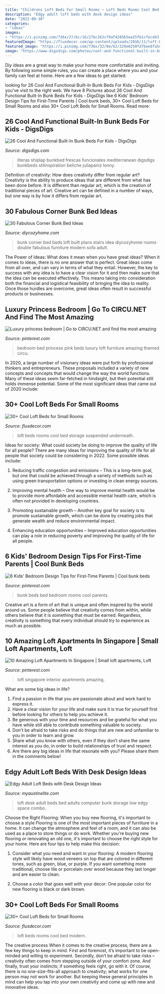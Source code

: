 ```yaml
---
title: "Childrens Loft Beds For Small Rooms ~ Loft Beds Rooms Cool Bed Modern"
description: "Edgy adult loft beds with desk design ideas"
date: "2022-09-30"
categories:
- "ideas"
images:
- "https://i.pinimg.com/736x/27/bc/16/27bc162cf9af4285b5ea25fb1cfecd43.jpg"
featuredImage: "https://fluxdecor.com/wp-content/uploads/2016/11/loft-beds-for-small-rooms/33-loft-beds-for-small-rooms.jpg"
featured_image: "https://i.pinimg.com/736x/32/9e/62/329e6250fd7bee8fa5ee0feff564e98b--loft-apartments-tv-consoles.jpg"
image: "https://www.digsdigs.com/photos/cool-and-functional-built-in-bunk-beds-for-kids-23-554x831.jpg"
---
```



Diy ideas are a great way to make your home more comfortable and inviting. By following some simple rules, you can create a place where you and your family can feel at home. Here are a few ideas to get started: 

	

		
looking for 26 Cool And Functional Built-In Bunk Beds For Kids - DigsDigs you've visit to the right web. We have 8 Pictures about 26 Cool And Functional Built-In Bunk Beds For Kids - DigsDigs like 6 Kids&#039; Bedroom Design Tips for First-Time Parents | Cool bunk beds, 30+ Cool Loft Beds for Small Rooms and also 30+ Cool Loft Beds for Small Rooms. Read more:
		
    
## 26 Cool And Functional Built-In Bunk Beds For Kids - DigsDigs

<img loading=lazy src="https://www.digsdigs.com/photos/cool-and-functional-built-in-bunk-beds-for-kids-23-554x831.jpg" onerror="this.onerror=null;this.src='https://tse3.mm.bing.net/th?id=OIP.6kVmWiQbS6tlwrULonE02QHaLH&amp;pid=15.1';" alt="26 Cool And Functional Built-In Bunk Beds For Kids - DigsDigs">

_Source: digsdigs.com_

>literas shiplap bunkbed frescas funcionales mediterranean digsdigs bunkbeds stilinspiration beliche juliapaniz lonny. 

	

Definition of creativity: How does creativity differ from regular art?
Creativity is the ability to produce ideas that are different from what has been done before. It is different than regular art, which is the creation of traditional pieces of art. Creative art can be defined in a number of ways, but one way is by how it differs from regular art.

    
## 30 Fabulous Corner Bunk Bed Ideas

<img loading=lazy src="https://diycozyhome.com/wp-content/uploads/2018/01/corner-bunk-bed-ideas.png" onerror="this.onerror=null;this.src='https://tse1.mm.bing.net/th?id=OIP.LLny1jjEAxutwPdRCCyfnwHaD4&amp;pid=15.1';" alt="30 Fabulous Corner Bunk Bed Ideas">

_Source: diycozyhome.com_

>bunk corner bed beds loft built plans stairs idea diycozyhome rooms double fabulous furniture modern sofa adult. 

	

The Power of Ideas: What does it mean when you have great ideas?
When it comes to ideas, there is no one answer that is perfect. Great ideas come from all over, and can vary in terms of what they entail. However, the key to success with any idea is to have a clear vision for it and then make sure that the idea can be executed effectively. This means taking into consideration both the financial and logistical feasibility of bringing the idea to reality. Once those hurdles are overcome, great ideas often result in successful products or businesses.

    
## Luxury Princess Bedroom | Go To CIRCU.NET And Find The Most Amazing

<img loading=lazy src="https://i.pinimg.com/736x/27/bc/16/27bc162cf9af4285b5ea25fb1cfecd43.jpg" onerror="this.onerror=null;this.src='https://tse4.mm.bing.net/th?id=OIP.cYklm0V_gaJnPmTHYDBfdgHaLH&amp;pid=15.1';" alt="Luxury princess bedroom | Go to CIRCU.NET and find the most amazing">

_Source: pinterest.com_

>bedroom bed princess pink beds luxury loft furniture amazing themed circu. 

	

In 2020, a large number of visionary ideas were put forth by professional thinkers and entrepreneurs. These proposals included a variety of new concepts and concepts that would change the way the world functions. Many of these ideas seem far-fetched in hindsight, but their potential still holds immense potential. Some of the most significant ideas that came out of 2020 include: 

    
## 30+ Cool Loft Beds For Small Rooms

<img loading=lazy src="http://fluxdecor.com/wp-content/uploads/2016/11/loft-beds-for-small-rooms/16-loft-beds-for-small-rooms.jpg" onerror="this.onerror=null;this.src='https://tse2.mm.bing.net/th?id=OIP.XYMuEO1UftzxUiK8xbVhFQHaLH&amp;pid=15.1';" alt="30+ Cool Loft Beds for Small Rooms">

_Source: fluxdecor.com_

>loft beds rooms cool bed storage suspended underneath. 

	

Ideas for society: What could society be doing to improve the quality of life for all people?
There are many ideas for improving the quality of life for all people that society could be considering in 2022. Some possible ideas include: 
1. Reducing traffic congestion and emissions – This is a long-term goal, but one that could be achieved through a variety of methods such as using green transportation options or investing in clean energy sources. 

2. Improving mental health – One way to improve mental health would be to provide more affordable and accessible mental health care, which is often not provided in developing countries. 

3. Promoting sustainable growth – Another key goal for society is to promote sustainable growth, which can be done by creating jobs that generate wealth and reduce environmental impact. 

4. Enhancing education opportunities – Improved education opportunities can play a role in reducing poverty and improving the quality of life for all people. 


    
## 6 Kids&#039; Bedroom Design Tips For First-Time Parents | Cool Bunk Beds

<img loading=lazy src="https://i.pinimg.com/736x/eb/4b/db/eb4bdbf619e8cd97ed1e0be8a8809047.jpg" onerror="this.onerror=null;this.src='https://tse1.mm.bing.net/th?id=OIP.EpJ08zv4EBZ1Mp8rT8zdAADYEg&amp;pid=15.1';" alt="6 Kids&#039; Bedroom Design Tips for First-Time Parents | Cool bunk beds">

_Source: pinterest.com_

>bunk beds bed bedroom rooms cool parents. 

	

Creative art is a form of art that is unique and often inspired by the world around us. Some people believe that creativity comes from within, while others believe that it is something that must be earned. Regardless, creativity is something that every individual should try to experience as much as possible.

    
## 10 Amazing Loft Apartments In Singapore | Small Loft Apartments, Loft

<img loading=lazy src="https://i.pinimg.com/736x/32/9e/62/329e6250fd7bee8fa5ee0feff564e98b--loft-apartments-tv-consoles.jpg" onerror="this.onerror=null;this.src='https://tse4.mm.bing.net/th?id=OIP.1rtVQBIVLpyku43usx_-XQHaLH&amp;pid=15.1';" alt="10 Amazing Loft Apartments In Singapore | Small loft apartments, Loft">

_Source: pinterest.com_

>loft singapore interior apartments amazing. 

	

What are some big ideas in life?
1. Find a passion in life that you are passionate about and work hard to express it.
2. Have a clear vision for your life and make sure it is true for yourself first before looking for others to help you achieve it.
3. Be generous with your time and resources and be grateful for what you have while still able to contribute something valuable to society.
4. Don't be afraid to take risks and do things that are new and unfamiliar to you in order to learn and grow.
5. Share what you know with others, even if they don’t share the same interest as you do, in order to build relationships of trust and respect. 
6. Are there any big ideas in life that resonate with you? Please share them in the comments below!

    
## Edgy Adult Loft Beds With Desk Design Ideas

<img loading=lazy src="http://www.myaustinelite.com/wp-content/uploads/2015/06/adult-loft-beds-with-desk-for-spacious-rooms.jpg?x34469" onerror="this.onerror=null;this.src='https://tse2.mm.bing.net/th?id=OIP.057gmgkE5tRqaoYMzhppNAHaFS&amp;pid=15.1';" alt="Edgy Adult Loft Beds with Desk Design Ideas">

_Source: myaustinelite.com_

>loft desk adult beds bed adults computer bunk storage low edgy space combo. 

	

Choose the Right Flooring: When you buy new flooring, it's important to choose a style
Flooring is one of the most important pieces of furniture in a home. It can change the atmosphere and feel of a room, and it can also be used as a place to store things or do work. Whether you're buying new flooring or renovating an old one, it's important to choose the right style for your home. Here are four tips to help make this decision: 
1. Consider what you need and want in your flooring: A modern flooring style will likely have wood veneers on top that are colored in different tones, such as green, blue, or purple. If you want something more traditional, choose tile or porcelain over wood because they last longer and are easier to clean. 

2. Choose a color that goes well with your decor: One popular color for new flooring is black or dark brown.

    
## 30+ Cool Loft Beds For Small Rooms

<img loading=lazy src="https://fluxdecor.com/wp-content/uploads/2016/11/loft-beds-for-small-rooms/33-loft-beds-for-small-rooms.jpg" onerror="this.onerror=null;this.src='https://tse4.mm.bing.net/th?id=OIP.MQcCbwQodCgANREmqCdr4AHaJ6&amp;pid=15.1';" alt="30+ Cool Loft Beds for Small Rooms">

_Source: fluxdecor.com_

>loft beds rooms cool bed modern. 

	

The creative process
When it comes to the creative process, there are a few key things to keep in mind. First and foremost, it’s important to be open-minded and willing to experiment. Secondly, don’t be afraid to take risks – creativity often comes from stepping outside of your comfort zone. And finally, trust your instincts; if something feels right, go with it.
Of course, there is no one-size-fits-all approach to creativity; what works for one person may not work for another. But keeping these general principles in mind can help you tap into your own creativity and come up with new and innovative ideas.

